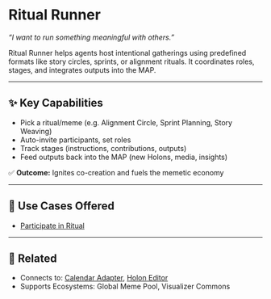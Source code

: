 # Ritual Runner

_“I want to run something meaningful with others.”_

Ritual Runner helps agents host intentional gatherings using predefined formats like story circles, sprints, or alignment rituals. It coordinates roles, stages, and integrates outputs into the MAP.

---

## ✨ Key Capabilities

- Pick a ritual/meme (e.g. Alignment Circle, Sprint Planning, Story Weaving)
- Auto-invite participants, set roles
- Track stages (instructions, contributions, outputs)
- Feed outputs back into the MAP (new Holons, media, insights)

✅ **Outcome:** Ignites co-creation and fuels the memetic economy

---

## 📒 Use Cases Offered

- [Participate in Ritual](../use-cases/participate-in-ritual.md)

---

## 🔗 Related

- Connects to: [Calendar Adapter](./calendar-adapter.md), [Holon Editor](./holon-editor.md)
- Supports Ecosystems: Global Meme Pool, Visualizer Commons